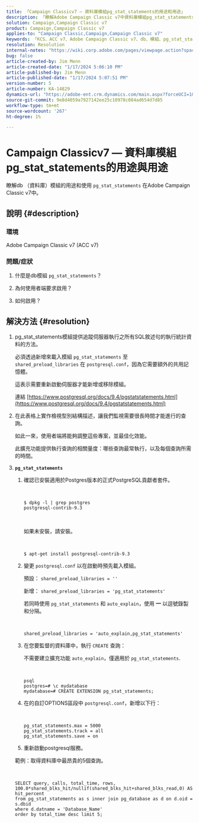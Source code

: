 ```yaml
---
title: 「Campaign Classicv7 — 資料庫模組pg_stat_statements的用途和用途」
description: 「瞭解Adobe Campaign Classic v7中資料庫模組pg_stat_statements的用途和使用。」
solution: Campaign,Campaign Classic v7
product: Campaign,Campaign Classic v7
applies-to: "Campaign Classic,Campaign,Campaign Classic v7"
keywords: 「KCS、ACC v7、Adobe Campaign Classic v7、db、模組、pg_stat_statement、FAQ、PostgreSQL、postgres」
resolution: Resolution
internal-notes: "https://wiki.corp.adobe.com/pages/viewpage.action?spaceKey=neolane&title=Database+performance+optimization+-+Identify+bottleneck+queries+with+execution+statistics#Databaseperformanceoptimization-Identifybottleneckquerieswithexecutionstatistics-pg_stat_statements"
bug: false
article-created-by: Jim Menn
article-created-date: "1/17/2024 5:06:10 PM"
article-published-by: Jim Menn
article-published-date: "1/17/2024 5:07:51 PM"
version-number: 5
article-number: KA-14829
dynamics-url: "https://adobe-ent.crm.dynamics.com/main.aspx?forceUCI=1&pagetype=entityrecord&etn=knowledgearticle&id=ceb6acb1-5ab5-ee11-a569-6045bd006268"
source-git-commit: 9e8d4059a7927142ee25c10978c084ad654d7d85
workflow-type: tm+mt
source-wordcount: '267'
ht-degree: 1%

---
```


# Campaign Classicv7 — 資料庫模組pg_stat_statements的用途與用途


瞭解db （資料庫）模組的用途和使用 `pg_stat_statements` 在Adobe Campaign Classic v7中。

## 說明 {#description}


### 環境

Adobe Campaign Classic v7 (ACC v7)



### 問題/症狀

1. 什麼是db模組 `pg_stat_statements`？

2. 為何使用者端要求啟用？

3. 如何啟用？


## 解決方法 {#resolution}


1. pg_stat_statements模組提供追蹤伺服器執行之所有SQL敘述句的執行統計資料的方法。


   必須透過新增來載入模組 `pg_stat_statements` 至 `shared_preload_libraries` 在 `postgresql.conf`，因為它需要額外的共用記憶體。


   這表示需要重新啟動伺服器才能新增或移除模組。


   連結 [https://www.postgresql.org/docs/9.4/pgstatstatements.html](https://www.postgresql.org/docs/9.4/pgstatstatements.html)
2. 在此表格上實作檢視型別結構描述，讓我們監視需要很長時間才能進行的查詢。


   如此一來，使用者端將能夠調整這些專案，並最佳化效能。


   此擴充功能提供執行查詢的相關量度：哪些查詢最常執行，以及每個查詢所需的時間。
3. <b>`pg_stat_statements`</b>

   1. 確認已安裝適用於Postgres版本的正式PostgreSQL貢獻者套件。


      <br>

      ```
      $ dpkg -l | grep postgres
      postgresql-contrib-9.3
      ```



      <br>

      如果未安裝，請安裝。


      <br>

      ```
      $ apt-get install postgresql-contrib-9.3
      ```




   2. 變更 `postgresql.conf` 以在啟動時預先載入模組。


      預設： `shared_preload_libraries = ''`


      新增： `shared_preload_libraries = 'pg_stat_statements'`


      若同時使用 `pg_stat_statements` 和 `auto_explain`，使用 <b>一</b> 以逗號錄製和分隔。


      <br>

      ```
      shared_preload_libraries = 'auto_explain,pg_stat_statements'
      ```




   3. 在您要監督的資料庫中，執行 `CREATE` 查詢：


      不需要建立擴充功能 `auto_explain`，僅適用於 `pg_stat_statements`.


      <br>

      ```
      psql
      postgres=# \c mydatabase
      mydatabase=# CREATE EXTENSION pg_stat_statements;
      ```




   4. 在的自訂OPTIONS區段中 `postgresql.conf`，新增以下行：


      <br>

      ```
      pg_stat_statements.max = 5000
      pg_stat_statements.track = all
      pg_stat_statements.save = on
      ```


   5. 重新啟動postgresql服務。



   範例：取得資料庫中最昂貴的5個查詢。


   <br>

   ```
   SELECT query, calls, total_time, rows, 100.0*shared_blks_hit/nullif(shared_blks_hit+shared_blks_read,0) AS hit_percent
   from pg_stat_statements as s inner join pg_database as d on d.oid = s.dbid
   where d.datname = 'Database_Name'
   order by total_time desc limit 5;
   ```





